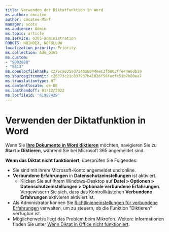 ```yaml
---
title: Verwenden der Diktatfunktion in Word
ms.author: cmcatee
author: cmcatee-MSFT
manager: scotv
ms.audience: Admin
ms.topic: article
ms.service: o365-administration
ROBOTS: NOINDEX, NOFOLLOW
localization_priority: Priority
ms.collection: Adm_O365
ms.custom:
- "9002888"
- "5513"
ms.openlocfilehash: c276ca635ad714b26044eec3fb863ffe44e6db19
ms.sourcegitcommit: c26373c21c837937b41026f56fedfc51b7b80ea7
ms.translationtype: HT
ms.contentlocale: de-DE
ms.lasthandoff: 01/12/2022
ms.locfileid: "61987429"
---
```

# <a name="use-dictation-in-word"></a>Verwenden der Diktatfunktion in Word

Wenn Sie **[Ihre Dokumente in Word diktieren](https://support.office.com/article/dictate-your-documents-in-word-3876e05f-3fcc-418f-b8ab-db7ce0d11d3c)** möchten, navigieren Sie zu **Start > Diktieren**, während Sie bei Microsoft 365 angemeldet sind.

**Wenn das Diktat nicht funktioniert**, überprüfen Sie Folgendes:

- Sie sind mit Ihrem Microsoft-Konto angemeldet und online.
- **Verbundene Erfahrungen** in **Datenschutzeinstellungen** ist aktiviert. 
    - Klicken Sie auf Ihrem Windows-Desktop auf **Datei > Optionen > Datenschutzeinstellungen > Optionale verbundene Erfahrungen**. Vergewissern Sie sich, dass das Kontrollkästchen **Verbundene Erfahrungen** aktivieren aktiviert ist.
- Als Administrator können Sie [Richtlinieneinstellungen für verbundene Erfahrungen](https://docs.microsoft.com/deployoffice/privacy/manage-privacy-controls#policy-settings-for-connected-experiences) verwalten, um zu steuern, ob die Funktion "Diktieren" verfügbar ist.
- Möglicherweise liegt das Problem beim Mikrofon. Weitere Informationen finden Sie unter [Wenn Diktat in Office nicht funktioniert](https://support.office.com/article/If-dictation-in-Office-isn-t-working-3a740b4a-19d5-461c-b59a-d82172707fd4#OfficeVersion=Web).
